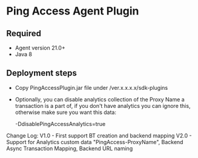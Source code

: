 Ping Access Agent Plugin
==================================
## Required
- Agent version 21.0+
- Java 8


## Deployment steps
- Copy PingAccessPlugin.jar file under <agent-install-dir>/ver.x.x.x.x/sdk-plugins

- Optionally, you can disable analytics collection of the Proxy Name a transaction is a part of, if you don't have analytics you can ignore this, otherwise make sure you want this data:

    -DdisablePingAccessAnalytics=true
    
Change Log:
V1.0 - First support BT creation and backend mapping
V2.0 - Support for Analytics custom data "PingAccess-ProxyName", Backend Async Transaction Mapping, Backend URL naming
